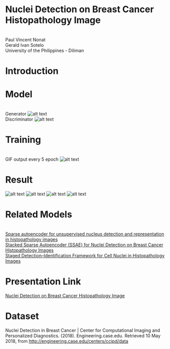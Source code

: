 # Nuclei Detection on Breast Cancer Histopathology Image

<br>Paul Vincent Nonat
<br>Gerald Ivan Sotelo
<br>University of the Philippines - Diliman
# Introduction
# Model
<br>Generator
![alt text](https://github.com/paul028/EE298_CoE197-Project2/blob/master/Generator.png)
<br>Discriminator
![alt text](https://github.com/paul028/EE298_CoE197-Project2/blob/master/discriminator.png)

# Training 
<br> GIF output every 5 epoch
![alt text](https://github.com/paul028/EE298_CoE197-Project2/blob/master/training.png)
# Result 
![alt text](https://github.com/paul028/EE298_CoE197-Project2/blob/master/training_result1.PNG)
![alt text](https://github.com/paul028/EE298_CoE197-Project2/blob/master/training_result2.PNG)
![alt text](https://github.com/paul028/EE298_CoE197-Project2/blob/master/c1.PNG)
![alt text](https://github.com/paul028/EE298_CoE197-Project2/blob/master/c2.PNG)
# Related Models
<br>[Sparse autoencoder for unsupervised nucleus detection and representation in histopathology images](https://github.com/paul028/EE298_CoE197-Project2/blob/master/Related%20Literature/Sparse%20autoencoder%20for%20unsupervised%20nucleus%20detection%20and%20representation%20in%20histopathology%20images.pdf)
<br>[Stacked Sparse Autoencoder (SSAE) for Nuclei Detection on Breast Cancer Histopathology Images](https://github.com/paul028/EE298_CoE197-Project2/blob/master/Related%20Literature/Stacked%20Sparse%20Autoencoder%20(SSAE)%20for%20Nuclei%20Detection%20on%20Breast%20Cancer%20Histopathology%20Images.pdf)
<br>[Staged Detection–Identification Framework for Cell Nuclei in Histopathology Images](https://github.com/paul028/EE298_CoE197-Project2/blob/master/Related%20Literature/Staged%20Detection%E2%80%93Identification%20Framework%20for%20Cell%20Nuclei%20in%20Histopathology%20Images.pdf)
# Presentation Link
[Nuclei Detection on Breast Cancer Histopathology Image](https://docs.google.com/presentation/d/1ac6WizWm0VO3UHcmGJgZT5H5EVGUIiZwCOOgxN0e7sU/edit?usp=sharing)
# Dataset
Nuclei Detection in Breast Cancer | Center for Computational Imaging and Personalized Diagnostics. (2018). Engineering.case.edu. Retrieved 10 May 2018, from http://engineering.case.edu/centers/ccipd/data


